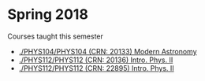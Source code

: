 # Spring 2018

Courses taught this semester

* [./PHYS104/PHYS104 (CRN: 20133) Modern Astronomy](2018-Spring-PHYS104)
* [./PHYS112/PHYS112 (CRN: 20136) Intro. Phys. II](2018-Spring-PHYS112)
* [./PHYS112/PHYS112 (CRN: 22895) Intro. Phys. II](2018-Spring-PHYS112)

